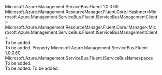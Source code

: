 <Type Name="IServiceBusManager" FullName="Microsoft.Azure.Management.ServiceBus.Fluent.IServiceBusManager">
  <TypeSignature Language="C#" Value="public interface IServiceBusManager : Microsoft.Azure.Management.ResourceManager.Fluent.Core.IHasInner&lt;Microsoft.Azure.Management.ServiceBus.Fluent.IServiceBusManagementClient&gt;, Microsoft.Azure.Management.ResourceManager.Fluent.Core.IManager&lt;Microsoft.Azure.Management.ServiceBus.Fluent.IServiceBusManagementClient&gt;" />
  <TypeSignature Language="ILAsm" Value=".class public interface auto ansi abstract IServiceBusManager implements class Microsoft.Azure.Management.ResourceManager.Fluent.Core.IHasInner`1&lt;class Microsoft.Azure.Management.ServiceBus.Fluent.IServiceBusManagementClient&gt;, class Microsoft.Azure.Management.ResourceManager.Fluent.Core.IManager`1&lt;class Microsoft.Azure.Management.ServiceBus.Fluent.IServiceBusManagementClient&gt;, class Microsoft.Azure.Management.ResourceManager.Fluent.Core.IManagerBase" />
  <TypeSignature Language="DocId" Value="T:Microsoft.Azure.Management.ServiceBus.Fluent.IServiceBusManager" />
  <TypeSignature Language="VB.NET" Value="Public Interface IServiceBusManager&#xA;Implements IHasInner(Of IServiceBusManagementClient), IManager(Of IServiceBusManagementClient)" />
  <TypeSignature Language="F#" Value="type IServiceBusManager = interface&#xA;    interface IManager&lt;IServiceBusManagementClient&gt;&#xA;    interface IHasInner&lt;IServiceBusManagementClient&gt;&#xA;    interface IManagerBase" />
  <AssemblyInfo>
    <AssemblyName>Microsoft.Azure.Management.ServiceBus.Fluent</AssemblyName>
    <AssemblyVersion>1.0.0.60</AssemblyVersion>
  </AssemblyInfo>
  <Interfaces>
    <Interface>
      <InterfaceName>Microsoft.Azure.Management.ResourceManager.Fluent.Core.IHasInner&lt;Microsoft.Azure.Management.ServiceBus.Fluent.IServiceBusManagementClient&gt;</InterfaceName>
    </Interface>
    <Interface>
      <InterfaceName>Microsoft.Azure.Management.ResourceManager.Fluent.Core.IManager&lt;Microsoft.Azure.Management.ServiceBus.Fluent.IServiceBusManagementClient&gt;</InterfaceName>
    </Interface>
  </Interfaces>
  <Docs>
    <summary>To be added.</summary>
    <remarks>To be added.</remarks>
  </Docs>
  <Members>
    <Member MemberName="Namespaces">
      <MemberSignature Language="C#" Value="public Microsoft.Azure.Management.ServiceBus.Fluent.IServiceBusNamespaces Namespaces { get; }" />
      <MemberSignature Language="ILAsm" Value=".property instance class Microsoft.Azure.Management.ServiceBus.Fluent.IServiceBusNamespaces Namespaces" />
      <MemberSignature Language="DocId" Value="P:Microsoft.Azure.Management.ServiceBus.Fluent.IServiceBusManager.Namespaces" />
      <MemberSignature Language="VB.NET" Value="Public ReadOnly Property Namespaces As IServiceBusNamespaces" />
      <MemberSignature Language="F#" Value="member this.Namespaces : Microsoft.Azure.Management.ServiceBus.Fluent.IServiceBusNamespaces" Usage="Microsoft.Azure.Management.ServiceBus.Fluent.IServiceBusManager.Namespaces" />
      <MemberType>Property</MemberType>
      <AssemblyInfo>
        <AssemblyName>Microsoft.Azure.Management.ServiceBus.Fluent</AssemblyName>
        <AssemblyVersion>1.0.0.60</AssemblyVersion>
      </AssemblyInfo>
      <ReturnValue>
        <ReturnType>Microsoft.Azure.Management.ServiceBus.Fluent.IServiceBusNamespaces</ReturnType>
      </ReturnValue>
      <Docs>
        <summary>To be added.</summary>
        <value>To be added.</value>
        <remarks>To be added.</remarks>
      </Docs>
    </Member>
  </Members>
</Type>